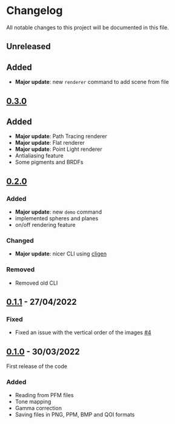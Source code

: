 # Changelog
All notable changes to this project will be documented in this file.

## Unreleased

## Added
- **Major update**: new `renderer` command to add scene from file 

## [0.3.0](https://github.com/ottyanna/traynim/releases/tag/v0.3.0)

## Added
- **Major update**: Path Tracing renderer
- **Major update**: Flat renderer
- **Major update**: Point Light renderer
- Antialiasing feature
- Some pigments and BRDFs


## [0.2.0](https://github.com/ottyanna/traynim/releases/tag/v0.2.0)

### Added
- **Major update**: new `demo` command
- implemented spheres and planes
- on/off rendering feature

### Changed 
- **Major update**: nicer CLI using [cligen](https://github.com/c-blake/cligen)

### Removed
- Removed old CLI

## [0.1.1] - 27/04/2022

### Fixed
-   Fixed an issue with the vertical order of the images [#4](https://github.com/ottyanna/traynim/pull/4)

## [0.1.0] - 30/03/2022
First release of the code

### Added
- Reading from PFM files
- Tone mapping
- Gamma correction
- Saving files in PNG, PPM, BMP and QOI formats

[0.1.0]: https://github.com/ottyanna/traynim/releases/tag/v0.1.0
[0.1.1]: https://github.com/ottyanna/traynim/releases/tag/v0.1.1
